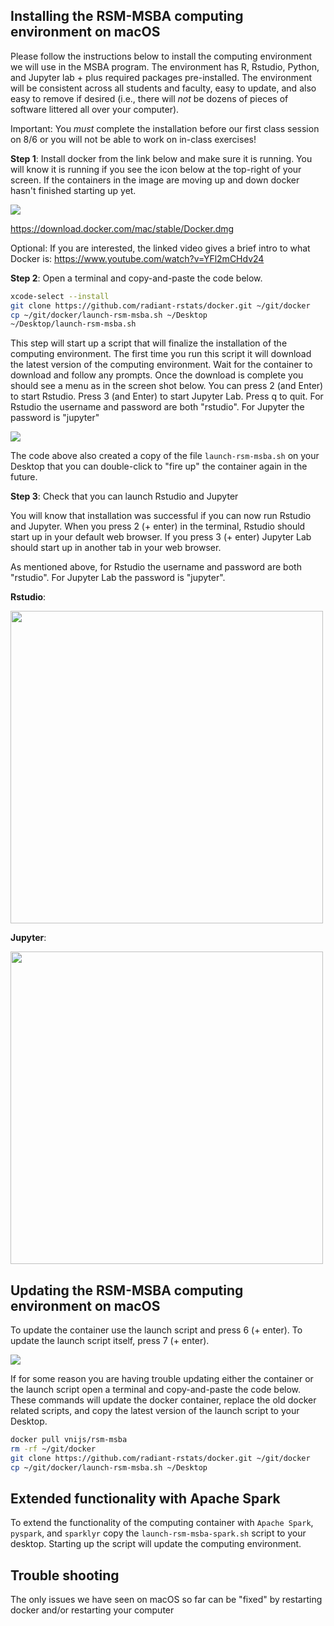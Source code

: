 ## Installing the RSM-MSBA computing environment on macOS

Please follow the instructions below to install the computing environment we will use in the MSBA program. The environment has R, Rstudio, Python, and Jupyter lab + plus required packages pre-installed. The environment will be consistent across all students and faculty, easy to update, and also easy to remove if desired (i.e., there will *not* be dozens of pieces of software littered all over your computer).

Important: You *must* complete the installation before our first class session on 8/6 or you will not be able to work on in-class exercises!

**Step 1**: Install docker from the link below and make sure it is running. You will know it is running if you see the icon below at the top-right of your screen. If the containers in the image are moving up and down docker hasn't finished starting up yet.

![](figures/docker-icon.png)

https://download.docker.com/mac/stable/Docker.dmg

Optional: If you are interested, the linked video gives a brief intro to what Docker is: https://www.youtube.com/watch?v=YFl2mCHdv24

**Step 2**: Open a terminal and copy-and-paste the code below.

```bash
xcode-select --install
git clone https://github.com/radiant-rstats/docker.git ~/git/docker
cp ~/git/docker/launch-rsm-msba.sh ~/Desktop
~/Desktop/launch-rsm-msba.sh
```

This step will start up a script that will finalize the installation of the computing environment. The first time you run this script it will download the latest version of the computing environment. Wait for the container to download and follow any prompts. Once the download is complete you should see a menu as in the screen shot below. You can press 2 (and Enter) to start Rstudio. Press 3 (and Enter) to start Jupyter Lab. Press q to quit. For Rstudio the username and password are both "rstudio". For Jupyter the password is "jupyter"

![](figures/rsm-msba-menu.png)

The code above also created a copy of the file `launch-rsm-msba.sh` on your Desktop that you can double-click to "fire up" the container again in the future.

**Step 3**: Check that you can launch Rstudio and Jupyter

You will know that installation was successful if you can now run Rstudio and Jupyter. When you press 2 (+ enter) in the terminal, Rstudio should start up in your default web browser. If you press 3 (+ enter) Jupyter Lab should start up in another tab in your web browser. 

As mentioned above, for Rstudio the username and password are both "rstudio". For Jupyter Lab the password is "jupyter".

**Rstudio**:

<img src="figures/rsm-rstudio.png" width="500px">

**Jupyter**:

<img src="figures/rsm-jupyter.png" width="500px">

## Updating the RSM-MSBA computing environment on macOS

To update the container use the launch script and press 6 (+ enter). To update the launch script itself, press 7 (+ enter).

![](figures/rsm-msba-menu.png)

If for some reason you are having trouble updating either the container or the launch script open a terminal and copy-and-paste the code below. These commands will update the docker container, replace the old docker related scripts, and copy the latest version of the launch script to your Desktop.

```bash
docker pull vnijs/rsm-msba
rm -rf ~/git/docker
git clone https://github.com/radiant-rstats/docker.git ~/git/docker
cp ~/git/docker/launch-rsm-msba.sh ~/Desktop
```

## Extended functionality with Apache Spark

To extend the functionality of the computing container with `Apache Spark`, `pyspark`, and `sparklyr` copy the `launch-rsm-msba-spark.sh` script to your desktop. Starting up the script will update the computing environment. 

## Trouble shooting

The only issues we have seen on macOS so far can be "fixed" by restarting docker and/or restarting your computer
